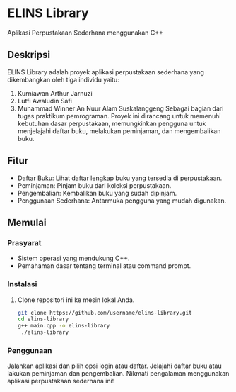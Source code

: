 # ELINS Library

Aplikasi Perpustakaan Sederhana menggunakan C++

## Deskripsi

ELINS Library adalah proyek aplikasi perpustakaan sederhana yang dikembangkan oleh tiga individu yaitu:
1. Kurniawan Arthur Jarnuzi
2. Lutfi Awaludin Safi
3. Muhammad Winner An Nuur Alam Suskalanggeng
Sebagai bagian dari tugas praktikum pemrograman. Proyek ini dirancang untuk memenuhi kebutuhan dasar perpustakaan, memungkinkan pengguna untuk menjelajahi daftar buku, melakukan peminjaman, dan mengembalikan buku.

## Fitur

- Daftar Buku: Lihat daftar lengkap buku yang tersedia di perpustakaan.
- Peminjaman: Pinjam buku dari koleksi perpustakaan.
- Pengembalian: Kembalikan buku yang sudah dipinjam.
- Penggunaan Sederhana: Antarmuka pengguna yang mudah digunakan.

## Memulai

### Prasyarat
- Sistem operasi yang mendukung C++.
- Pemahaman dasar tentang terminal atau command prompt.

### Instalasi
1. Clone repositori ini ke mesin lokal Anda.
   ```bash
   git clone https://github.com/username/elins-library.git
   cd elins-library
   g++ main.cpp -o elins-library
    ./elins-library


### Penggunaan
Jalankan aplikasi dan pilih opsi login atau daftar.
Jelajahi daftar buku atau lakukan peminjaman dan pengembalian.
Nikmati pengalaman menggunakan aplikasi perpustakaan sederhana ini!
